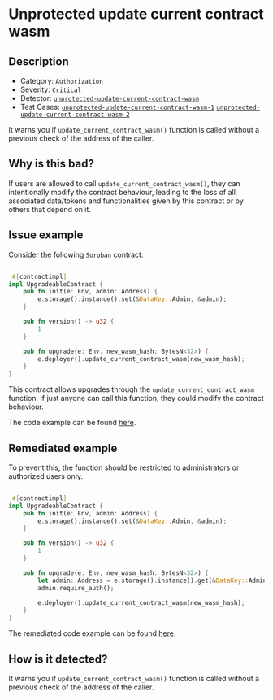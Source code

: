 # Unprotected update current contract wasm

## Description 

- Category: `Authorization`
- Severity: `Critical`
- Detector: [`unprotected-update-current-contract-wasm`](https://github.com/CoinFabrik/scout-soroban/tree/main/detectors/unprotected-update-current-contract-wasm)
- Test Cases: [`unprotected-update-current-contract-wasm-1`](https://github.com/CoinFabrik/scout-soroban/tree/main/test-cases/unprotected-update-current-contract-wasm/unprotected-update-current-contract-wasm-1) [`unprotected-update-current-contract-wasm-2`](https://github.com/CoinFabrik/scout-soroban/tree/main/test-cases/unprotected-update-current-contract-wasm/unprotected-update-current-contract-wasm-2) 

It warns you if `update_current_contract_wasm()` function is called without a previous check of the address of the caller. 


## Why is this bad? 

If users are allowed to call `update_current_contract_wasm()`, they can intentionally modify the contract behaviour, leading to the loss of all associated data/tokens and functionalities given by this contract or by others that depend on it.

## Issue example 

Consider the following `Soroban` contract:

```rust

 #[contractimpl]
impl UpgradeableContract {
    pub fn init(e: Env, admin: Address) {
        e.storage().instance().set(&DataKey::Admin, &admin);
    }

    pub fn version() -> u32 {
        1
    }

    pub fn upgrade(e: Env, new_wasm_hash: BytesN<32>) {
        e.deployer().update_current_contract_wasm(new_wasm_hash);
    }
}

```

This contract allows upgrades through the `update_current_contract_wasm` function. If just anyone can call this function, they could modify the contract behaviour.

The code example can be found [here](https://github.com/CoinFabrik/scout-soroban/tree/main/test-cases/unprotected-update-current-contract-wasm/unprotected-update-current-contract-wasm-1/vulnerable-example).


## Remediated example

To prevent this, the function should be restricted to administrators or authorized users only.

```rust

 #[contractimpl]
impl UpgradeableContract {
    pub fn init(e: Env, admin: Address) {
        e.storage().instance().set(&DataKey::Admin, &admin);
    }

    pub fn version() -> u32 {
        1
    }

    pub fn upgrade(e: Env, new_wasm_hash: BytesN<32>) {
        let admin: Address = e.storage().instance().get(&DataKey::Admin).unwrap();
        admin.require_auth();

        e.deployer().update_current_contract_wasm(new_wasm_hash);
    }
}
```

The remediated code example can be found [here](https://github.com/CoinFabrik/scout-soroban/tree/main/test-cases/unprotected-update-current-contract-wasm/unprotected-update-current-contract-wasm-1/remediated-example).

## How is it detected?

It warns you if `update_current_contract_wasm()` function is called without a previous check of the address of the caller.
